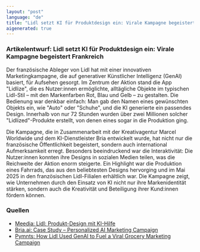 ```yaml
---
layout: "post"
language: "de"
title: "Lidl setzt KI für Produktdesign ein: Virale Kampagne begeistert Frankreich"
aigenerated: true
---
```


### Artikelentwurf: Lidl setzt KI für Produktdesign ein: Virale Kampagne begeistert Frankreich

Der französische Ableger von Lidl hat mit einer innovativen Marketingkampagne, die auf generativer Künstlicher Intelligenz (GenAI) basiert, für Aufsehen gesorgt. Im Zentrum der Aktion stand die App "Lidlize", die es Nutzer:innen ermöglichte, alltägliche Objekte im typischen Lidl-Stil – mit den Markenfarben Rot, Blau und Gelb – zu gestalten. Die Bedienung war denkbar einfach: Man gab den Namen eines gewünschten Objekts ein, wie "Auto" oder "Schuhe", und die KI generierte ein passendes Design. Innerhalb von nur 72 Stunden wurden über zwei Millionen solcher "Lidlized"-Produkte erstellt, von denen eines sogar in die Produktion ging.  

<!--more-->

Die Kampagne, die in Zusammenarbeit mit der Kreativagentur Marcel Worldwide und dem KI-Dienstleister Bria entwickelt wurde, hat nicht nur die französische Öffentlichkeit begeistert, sondern auch international Aufmerksamkeit erregt. Besonders beeindruckend war die Interaktivität: Die Nutzer:innen konnten ihre Designs in sozialen Medien teilen, was die Reichweite der Aktion enorm steigerte. Ein Highlight war die Produktion eines Fahrrads, das aus den beliebtesten Designs hervorging und im Mai 2025 in den französischen Lidl-Filialen erhältlich war. Die Kampagne zeigt, wie Unternehmen durch den Einsatz von KI nicht nur ihre Markenidentität stärken, sondern auch die Kreativität und Beteiligung ihrer Kund:innen fördern können.

### Quellen
- [Meedia: Lidl: Produkt-Design mit KI-Hilfe](https://meedia.de/news/beitrag/19471-lidl-produkt-design-mit-ki-hilfe.html)  
- [Bria.ai: Case Study – Personalized AI Marketing Campaign](https://bria.ai/case-study-lidl)  
- [Pymnts: How Lidl Used GenAI to Fuel a Viral Grocery Marketing Campaign](https://www.pymnts.com/news/artificial-intelligence/2025/how-lidl-used-genai-to-fuel-a-viral-grocery-marketing-campaign/)
